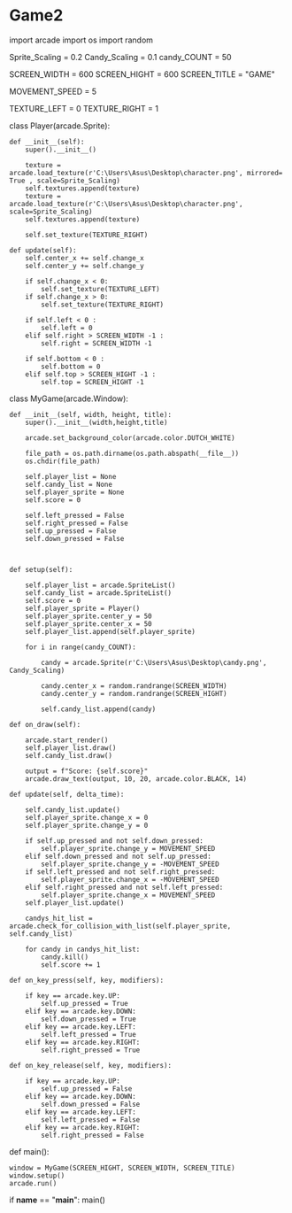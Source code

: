 # Game2
import arcade
import os
import random

Sprite_Scaling = 0.2
Candy_Scaling = 0.1
candy_COUNT = 50

SCREEN_WIDTH = 600
SCREEN_HIGHT = 600
SCREEN_TITLE = "GAME"

MOVEMENT_SPEED = 5

TEXTURE_LEFT = 0
TEXTURE_RIGHT = 1

class Player(arcade.Sprite):

    def __init__(self):
        super().__init__()

        texture = arcade.load_texture(r'C:\Users\Asus\Desktop\character.png', mirrored= True , scale=Sprite_Scaling)
        self.textures.append(texture)
        texture = arcade.load_texture(r'C:\Users\Asus\Desktop\character.png', scale=Sprite_Scaling)
        self.textures.append(texture)

        self.set_texture(TEXTURE_RIGHT)

    def update(self):
        self.center_x += self.change_x
        self.center_y += self.change_y

        if self.change_x < 0:
            self.set_texture(TEXTURE_LEFT)
        if self.change_x > 0:
            self.set_texture(TEXTURE_RIGHT)

        if self.left < 0 :
            self.left = 0
        elif self.right > SCREEN_WIDTH -1 :
            self.right = SCREEN_WIDTH -1

        if self.bottom < 0 :
            self.bottom = 0
        elif self.top > SCREEN_HIGHT -1 :
            self.top = SCREEN_HIGHT -1
class MyGame(arcade.Window):

    def __init__(self, width, height, title):
        super().__init__(width,height,title)

        arcade.set_background_color(arcade.color.DUTCH_WHITE)

        file_path = os.path.dirname(os.path.abspath(__file__))
        os.chdir(file_path)

        self.player_list = None
        self.candy_list = None
        self.player_sprite = None
        self.score = 0

        self.left_pressed = False
        self.right_pressed = False
        self.up_pressed = False
        self.down_pressed = False



    def setup(self):

        self.player_list = arcade.SpriteList()
        self.candy_list = arcade.SpriteList()
        self.score = 0
        self.player_sprite = Player()
        self.player_sprite.center_y = 50
        self.player_sprite.center_x = 50
        self.player_list.append(self.player_sprite)

        for i in range(candy_COUNT):

            candy = arcade.Sprite(r'C:\Users\Asus\Desktop\candy.png', Candy_Scaling)

            candy.center_x = random.randrange(SCREEN_WIDTH)
            candy.center_y = random.randrange(SCREEN_HIGHT)

            self.candy_list.append(candy)

    def on_draw(self):

        arcade.start_render()
        self.player_list.draw()
        self.candy_list.draw()

        output = f"Score: {self.score}"
        arcade.draw_text(output, 10, 20, arcade.color.BLACK, 14)

    def update(self, delta_time):

        self.candy_list.update()
        self.player_sprite.change_x = 0
        self.player_sprite.change_y = 0

        if self.up_pressed and not self.down_pressed:
            self.player_sprite.change_y = MOVEMENT_SPEED
        elif self.down_pressed and not self.up_pressed:
            self.player_sprite.change_y = -MOVEMENT_SPEED
        if self.left_pressed and not self.right_pressed:
            self.player_sprite.change_x = -MOVEMENT_SPEED
        elif self.right_pressed and not self.left_pressed:
            self.player_sprite.change_x = MOVEMENT_SPEED
        self.player_list.update()

        candys_hit_list = arcade.check_for_collision_with_list(self.player_sprite, self.candy_list)

        for candy in candys_hit_list:
            candy.kill()
            self.score += 1

    def on_key_press(self, key, modifiers):

        if key == arcade.key.UP:
            self.up_pressed = True
        elif key == arcade.key.DOWN:
            self.down_pressed = True
        elif key == arcade.key.LEFT:
            self.left_pressed = True
        elif key == arcade.key.RIGHT:
            self.right_pressed = True

    def on_key_release(self, key, modifiers):

        if key == arcade.key.UP:
            self.up_pressed = False
        elif key == arcade.key.DOWN:
            self.down_pressed = False
        elif key == arcade.key.LEFT:
            self.left_pressed = False
        elif key == arcade.key.RIGHT:
            self.right_pressed = False
def main():

    window = MyGame(SCREEN_HIGHT, SCREEN_WIDTH, SCREEN_TITLE)
    window.setup()
    arcade.run()
if __name__ == "__main__":
    main()
